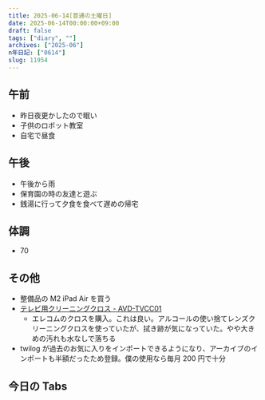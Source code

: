 ```yaml
---
title: 2025-06-14[普通の土曜日]
date: 2025-06-14T00:00:00+09:00
draft: false
tags: ["diary", ""]
archives: ["2025-06"]
n年日記: ["0614"]
slug: 11954
---
```


## 午前

- 昨日夜更かしたので眠い
- 子供のロボット教室
- 自宅で昼食

## 午後

- 午後から雨
- 保育園の時の友達と遊ぶ
- 銭湯に行って夕食を食べて遅めの帰宅

## 体調

- 70

## その他

- 整備品の M2 iPad Air を買う
- [テレビ用クリーニングクロス - AVD-TVCC01](https://www.elecom.co.jp/products/AVD-TVCC01.html)
  - エレコムのクロスを購入。これは良い。アルコールの使い捨てレンズクリーニングクロスを使っていたが、拭き跡が気になっていた。やや大きめの汚れも水なしで落ちる
- twilog が過去のお気に入りをインポートできるようになり、アーカイブのインポートも半額だったため登録。僕の使用なら毎月 200 円で十分

## 今日の Tabs
